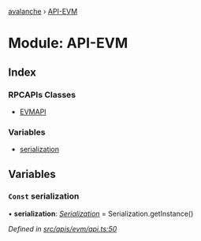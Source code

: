 [avalanche](../README.md) › [API-EVM](api_evm.md)

# Module: API-EVM

## Index

### RPCAPIs Classes

* [EVMAPI](../classes/api_evm.evmapi.md)

### Variables

* [serialization](api_evm.md#const-serialization)

## Variables

### `Const` serialization

• **serialization**: *[Serialization](../classes/utils_serialization.serialization.md)* = Serialization.getInstance()

*Defined in [src/apis/evm/api.ts:50](https://github.com/ava-labs/avalanchejs/blob/ca67b81/src/apis/evm/api.ts#L50)*
